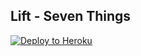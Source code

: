 ## Lift - Seven Things

[![Deploy to Heroku](https://www.herokucdn.com/deploy/button.png)](https://heroku.com/deploy)

